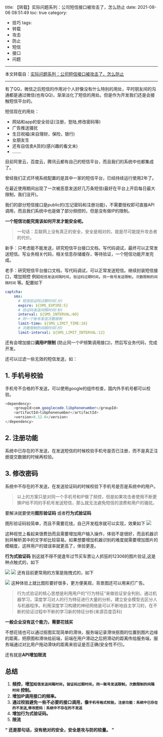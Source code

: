 title: 【转载】实际问题系列：公司短信接口被攻击了，怎么防止
date: 2021-08-06 08:51:49
toc: true
category:
 - 技巧
tags: 
 - 转载
 - 攻击
 - 防止
 - 短信
 - 接口
 - 问题
---

本文转载自：[实际问题系列：公司短信接口被攻击了，怎么防止](https://juejin.cn/post/6992558136011784222?utm_source=gold_browser_extension)

---

有了QQ，微信之后短信的作用对个人好像没有什么特别的用处，平时朋友间的沟通都是通过微信(也有QQ)，渐渐淡化了短信的用处。但是作为开发我们还是会接触短信平台的。

<!-- more -->


短信现在的用处：

* 网站和app的安全验证(注册，登陆,修改密码等)
* 广告推送骚扰
* 生日祝福(来自理财，保险，银行)
* 女朋友生
* 还有自信卖A货的(感兴趣的看文末)
* .......

目前阿里云，百度云，腾讯云都有自己的短信平台，而且我们的系统中也都集成了。

曾经我们正式环境系统配置的是其中一家的短信平台，已经持续运行使用2年了。

在最近使用期间出现了一次被恶意发送好几万条短信(最好在平台上开启每日最大限制，我们没开)。

我们的部分短信接口是public的(忘记密码和注册功能)，不需要授权即可直接API调用，而且我们系统中也是做了部分频控的，但是没有做IP的限制。

**一个短信功能究竟该如何开发才能安全呢。**

> 一句话：互联网上没有真正的安全，安全是相对的，就是尽可能提升攻击者的代价。

新手：只考虑能不能发送，研究短信平台接口文档，写代码调试，最终可以正常发送短信。写业务相关代码，相关信息存储缓存，等待验证，一个短信功能开发完成。

老手：研究短信平台接口文档，写代码调试，可以正常发送短信。继续封装短信接口，增加频控 例如`短信发送间隔时间`，`验证码过期时间`，`同一账号发送限制`，`次数限制的间隔时间` 等。配置如下

```yml
captcha:
    sms:
      # 短信验证码过期时间(分)
      expire: ${SMS_EXPIRE:5}
      # 验证码发送间隔时间(秒)
      interval: ${SMS_INTERVAL:60}
      # 同一个账号发送次数限制
      limit-time: ${SMS_LIMIT_TIME:10}
      # 次数限制的间隔时间(时)
      limit-interval: ${SMS_LIMIT_INTERVAL:12}
```

还有会增加接口**调用IP限制** (防止同一个IP频繁调用接口)，然后写业务代码，完成开发。

还可以过滤一些无效的短信发送，如：

## 1. 手机号校验

手机号不合格的不发送，可以使用google的组件检查，国内外手机号都可以校验。

```java copyable
<dependency>
    <groupId>com.googlecode.libphonenumber</groupId>
    <artifactId>libphonenumber</artifactId>
    <version>8.12.6</version>
</dependency>
```

## 2. 注册功能

系统中已存在的不发送，在发送短信的时候校验手机号是否已注册，而不是真正注册提交数据的时候再校验。

## 3. 修改密码

系统中不存在的不发送，在发送验证码的时候校验下手机号是否是系统中的用户。

> 以上的方案只是对同一个手机号和IP做了频控，但是如果攻击者使用不断更换IP给不同的手机号发送短信，那么就无法避免短信的浪费和用户的骚扰。

要解决就要使用**图形验证码** 或者**行为式验证码**

图形验证码较简单，而且不需要花钱，自己开发程序就可以实现，效果如下
![](https://b3logfile.com/file/2021/08/solo-fetchupload-8366812323774147679-1f7c0d20.webp)

这种视觉上看起来很费劲而且需要增加用户输入操作，体验不是很好，而且机器识别并解析其中的文字却比较容易。如果想要增加机器识别的难度就需要增加图片的模糊度，这样用户的错误率就更高了，体验更差。

**行为式验证码** 到这就不得不提逢年过节买车票让人抓狂的12306的图片验证,这是种点触式的，如下

![](https://b3logfile.com/file/2021/08/solo-fetchupload-6143117436727861068-795809ea.webp)
![](https://b3logfile.com/file/2021/08/solo-fetchupload-5729063147516103857-832a50b7.webp)
还有目前更常用的方案是拖拽式的，如下

![](https://b3logfile.com/file/2021/08/solo-fetchupload-7774633256048785422-0679a565.webp)
这种体验上就比图形要好很多，更方便美观，背景图还可以用来打广告。

> 行为式验证的核心思想是利用用户的“行为特征”来做验证安全判别，通过机器学习，深度学习对人的行为特征进行大量的分析。建立安全模型去区分人与机器程序。利用深度学习构建的神经网络是可以不断地自主学习的，在不断的验证过程中不断的学习新的特征分析(来源百度百科)

**一般企业没有这个能力，需要花钱买**

不想花钱也可以通过抠图实现简单的滑块，服务端记录滑块抠图的位置到图片边缘的距离，把原图和滑块给前端，前端在用户滑动之后把滑动的距离传给服务端，服务端通过对比用户拖动滑块的距离来验证是否正确(安全性不行)。

还有就是**API增加限流**

## 总结

1. **频控，增加`短信发送间隔时间`，`验证码过期时间`，`同一账号发送限制`，`次数限制的间隔时间` 控制。**
2. **增加IP调用接口的频率。**
3. **通过校验避免一些不必要的接口调用，像`手机号格式校验`，`注册功能：系统中已存在的不发送`,`修改密码：系统中不存在的不发送`**
4. **增加行为式验证码。**
5. **限流**

**“**  **还是那句话，没有绝对的安全，安全是攻与防的较量。** **”**
